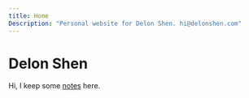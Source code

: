 ```yaml
---
title: Home
Description: "Personal website for Delon Shen. hi@delonshen.com"
---
```

# Delon Shen

Hi, I keep some [notes](./notes) here. 
